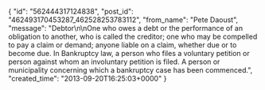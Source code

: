  {
   "id": "562444317124838",
   "post_id": "462493170453287_462528253783112",
   "from_name": "Pete Daoust",
   "message": "Debtor\n\nOne who owes a debt or the performance of an obligation to another, who is called the creditor; one who may be compelled to pay a claim or demand; anyone liable on a claim, whether due or to become due. In Bankruptcy law, a person who files a voluntary petition or person against whom an involuntary petition is filed. A person or municipality concerning which a bankruptcy case has been commenced.",
   "created_time": "2013-09-20T16:25:03+0000"
 }
